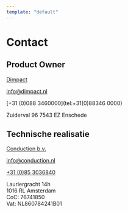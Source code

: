 ```yaml
---
template: "default"
---
```


# Contact

## Product Owner
[Dimpact](https://www.dimpact.nl/)

[info@dimpact.nl](mailto:info@dimpact.nl)

[+31 (0)088 3460000](tel:+31(0)88346 0000)

Zuiderval 96
7543 EZ Enschede

## Technische realisatie
[Conduction b.v.](https://www.conduction.nl/)

[info@conduction.nl](mailto:info@conduction.nl)

[+31 (0)85 3036840](tel:+31(0)853036840)

Lauriergracht 14h<br>
1016 RL Amsterdam<br>
CoC: 76741850<br>
Vat: NL860784241B01
